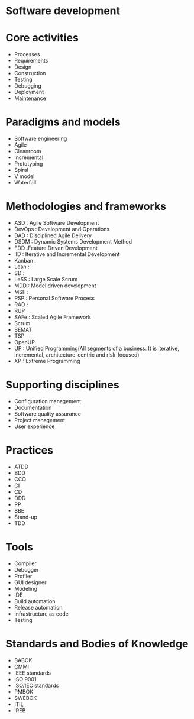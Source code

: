 # Software development

# Core activities

* Processes
* Requirements
* Design
* Construction
* Testing
* Debugging
* Deployment
* Maintenance


# Paradigms and models

* Software engineering
* Agile
* Cleanroom
* Incremental
* Prototyping
* Spiral
* V model
* Waterfall


# Methodologies and frameworks

* ASD : Agile Software Development
* DevOps : Development and Operations
* DAD : Disciplined Agile Delivery
* DSDM : Dynamic Systems Development Method
* FDD :Feature Driven Development
* IID : Iterative and Incremental Development
* Kanban : 
* Lean : 
* SD : 
* LeSS : Large Scale Scrum
* MDD : Model driven development
* MSF : 
* PSP : Personal Software Process
* RAD : 
* RUP
* SAFe : Scaled Agile Framework
* Scrum 
* SEMAT
* TSP 
* OpenUP
* UP : Unified Programming(All segments of a business. It is iterative, incremental, architecture-centric and risk-focused)
* XP : Extreme Programming


# Supporting disciplines

* Configuration management
* Documentation
* Software quality assurance
* Project management
* User experience


# Practices

* ATDD
* BDD
* CCO
* CI
* CD
* DDD
* PP
* SBE
* Stand-up
* TDD


# Tools

* Compiler
* Debugger
* Profiler
* GUI designer
* Modeling
* IDE
* Build automation
* Release automation
* Infrastructure as code
* Testing


# Standards and Bodies of Knowledge

* BABOK
* CMMI
* IEEE standards
* ISO 9001
* ISO/IEC standards
* PMBOK
* SWEBOK
* ITIL
* IREB
